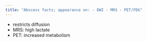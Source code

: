 ```yaml
---
title: "Abscess facts; appearance on: - DWI - MRS - PET/FDG"
---
```

- restricts diffusion
- MRS: high lactate
- PET: increased metabolism

